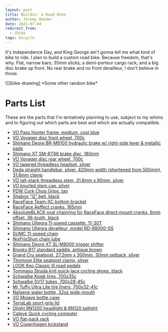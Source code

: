 ```yaml
---
layout: post
title: Buildin' a Road Bike
author: Jeremy Reeder
date: 2021-07-04
redirect_from:
  - /bike
tags: bicycle
---
```


It's Independence Day, and King George ain't gonna tell me what kind of bike to
ride. I plan to build a custom road bike. Because freedom, that's why.
Flat, narrow bars; 35mm slicks; a demi-porteur cargo rack; and a big
disc brake up front. No rear brake and no front derailleur, I don't believe in those.

<div class="gallery" markdown=1>
![][bike-drawing]
*Some other random bike*
</div>

# Parts List

These are the parts that I'm tentatively planning to use, subject to my whims
and to figuring out which parts are best and which are actually compatible.

- [VO Pass Hunter frame, medium, cool blue][frame]
- [VO Voyager disc front wheel, 700c][front-wheel]
- [Shimano Deore BR-M6100 hydraulic brake w/ right-side lever & metallic pads][caliper]
- [Shimano XT SM-RT86 brake disc, 180mm][disc]
- [VO Voyager disc rear wheel, 700c][rear-wheel]
- [VO tapered threadless headset, silver][headset]
- [Deda straight handlebar, silver, 420mm width (shortened from 500mm), 31.8mm clamp][handlebar]
- [VO tall-stack threadless stem, 31.8mm x 90mm, silver][stem]
- [VO knurled stem cap, silver][stem-cap]
- [PDW Cork Chop Grips, tan][grips]
- [Shaboo "Q" bell, black][bell]
- [RaceFace Team-XC bottom bracket][bottom-bracket]
- [RaceFace Aeffect cranks, 165mm][cranks]
- [AbsoluteBLACK oval chainring for RaceFace direct-mount cranks, 6mm offset, 36-tooth, black][chainring]
- [Shimano Ultegra 11-speed cassette, 11-30T][cassette]
- [Shimano Ultegra derailleur, model RD-R8000-SS][derailleur]
- [SUMC 11-speed chain][chain]
- [NixFrixShun chain lube][chain-lube]
- [Shimano Deore XT SL-M8000 trigger shifter][shifter]
- [Brooks B17 standard saddle, antique brown][saddle]
- [Grand Cru seatpost, 27.2mm x 300mm, 30mm setback, silver][seatpost]
- [Thomson Elite seatpost clamp, silver][seat-collar]
- [LOOK Keo Classic III road pedals][pedals]
- [Tommaso Strada knit quick-lace cycling shoes, black][shoes]
- [Schwalbe Kojak tires, 700x35c][tires]
- [Schwalbe SV17 tubes, 700x28-45c][tubes]
- [Mr Tuffy Ultra Lite tire liners, 700x32-41c][tire-liners]
- [Nalgene water bottle, 32oz wide-mouth][bottle]
- [VO Mojave bottle cage][bottle-cage]
- [TerraLab sport-grip lid][bottle-lid]
- [Olight RN1200 headlight & RN120 taillight][lights]
- [Cateye Quick cycling computer][speedometer]
- [VO flat-pack rack][rack]
- [VO Copenhagen kickstand][kickstand]

[bike-drawing]: https://img09.deviantart.net/aa16/i/2010/106/7/4/incomplete_bicycle_drawing_by_07oogenesis.jpg

[bell]:           https://www.amazon.com/dp/B097M8GMHH
[bottle]:         https://www.amazon.com/dp/B002PLU912
[bottle-cage]:    https://velo-orange.com/products/mojave-cage
[bottle-lid]:     https://www.amazon.com/dp/B017WQTX20
[bottom-bracket]: https://www.amazon.com/dp/B00QGGLONY
[caliper]:        https://www.amazon.com/dp/B089DNHMH4
[cassette]:       https://www.modernbike.com/shimano-ultegra-r8000-11-speed-11-30t-cassette
[chain]:          https://velo-orange.com/products/11-speed-chain-1
[chain-lube]:     https://velo-orange.com/products/nfs-chain-lube
[chainring]:      https://absoluteblack.cc/raceface-oval.html
[cranks]:         https://www.amazon.com/dp/B07FP3S278
[derailleur]:     https://www.amazon.com/dp/B072MKT5NR
[disc]:           https://www.amazon.com/dp/B009YIDW5Y?psc=1
[frame]:          https://velo-orange.com/collections/pass-hunter/products/pass-hunter?variant=31812586766473
[front-wheel]:    https://velo-orange.com/collections/wheels/products/voyager-disc-front-wheel?variant=16090221281329
[grips]:          https://www.amazon.com/dp/B00GZEZY4C/?coliid=IMZ03RS3M9F8K&colid=1TRKXLWS6U4KX&psc=1&ref_=lv_ov_lig_dp_it
[handlebar]:      https://www.retro-gression.com/products/deda-dritto-straight-handlebar?_pos=1&_sid=33c6c129b&_ss=r&variant=13613606699069
[headset]:        https://velo-orange.com/collections/headsets/products/1-1-8-to-1-1-2-sealed-bearing-threadless-headset-tapered?variant=34890912432278
[kickstand]:      https://velo-orange.com/products/vo-retractable-dual-leg-kickstand
[lights]:         https://www.amazon.com/dp/B097M4S1D6
[pedals]:         https://www.amazon.com/dp/B071CXJH4F
[rack]:           https://velo-orange.com/products/flat-pack-randonneur-rack
[rear-wheel]:     https://velo-orange.com/collections/wheels/products/voyager-disc-rear-wheel?variant=16090226229297
[saddle]:         https://www.retro-gression.com/collections/saddles/products/brooks-b17-standard-saddle?variant=8077947073
[seatpost]:       https://velo-orange.com/products/vo-grand-cru-seat-post-long-setback
[seat-collar]:    https://www.amazon.com/dp/B002CW5DXS
[shifter]:        https://www.amazon.com/dp/B00XJCGIW0
[shoes]:          https://www.amazon.com/dp/B085K2KSBJ
[speedometer]:    https://www.amazon.com/dp/B07KFMV1YL
[stem]:           https://velo-orange.com/products/vo-tall-stack-threadless-stem-31-8-rise?variant=50644626951
[stem-cap]:       https://velo-orange.com/collections/headsets/products/vo-knurled-stem-cap?variant=50652531783
[tires]:          https://www.amazon.com/dp/B00XMFVW34
[tire-liners]:    https://www.amazon.com/dp/B003L999RC
[tubes]:          https://www.amazon.com/dp/B071KTHK7W
